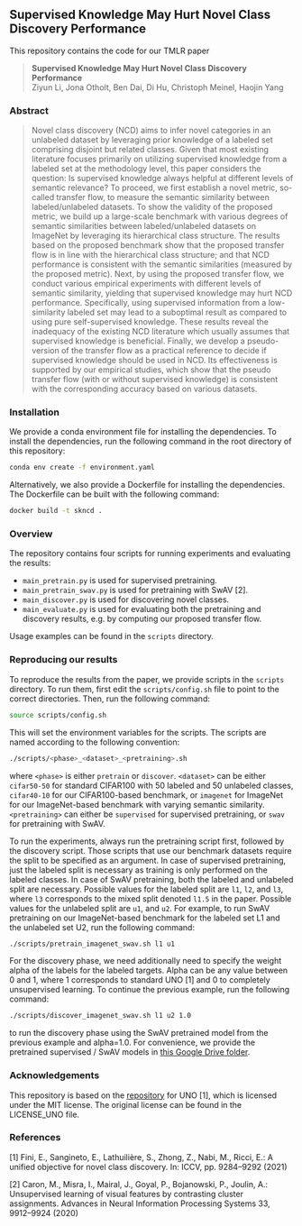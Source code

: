## Supervised Knowledge May Hurt Novel Class Discovery Performance

This repository contains the code for our TMLR paper 

> **Supervised Knowledge May Hurt Novel Class Discovery Performance**<br>
> Ziyun Li, Jona Otholt, Ben Dai, Di Hu, Christoph Meinel, Haojin Yang

### Abstract

> Novel class discovery (NCD) aims to infer novel categories in an unlabeled dataset by
leveraging prior knowledge of a labeled set comprising disjoint but related classes. Given that
most existing literature focuses primarily on utilizing supervised knowledge from a labeled
set at the methodology level, this paper considers the question: Is supervised knowledge
always helpful at different levels of semantic relevance? To proceed, we first establish a novel
metric, so-called transfer flow, to measure the semantic similarity between labeled/unlabeled
datasets. To show the validity of the proposed metric, we build up a large-scale benchmark
with various degrees of semantic similarities between labeled/unlabeled datasets on ImageNet
by leveraging its hierarchical class structure. The results based on the proposed benchmark
show that the proposed transfer flow is in line with the hierarchical class structure; and that
NCD performance is consistent with the semantic similarities (measured by the proposed
metric). Next, by using the proposed transfer flow, we conduct various empirical experiments
with different levels of semantic similarity, yielding that supervised knowledge may hurt NCD
performance. Specifically, using supervised information from a low-similarity labeled set may
lead to a suboptimal result as compared to using pure self-supervised knowledge. These
results reveal the inadequacy of the existing NCD literature which usually assumes that
supervised knowledge is beneficial. Finally, we develop a pseudo-version of the transfer
flow as a practical reference to decide if supervised knowledge should be used in NCD. Its
effectiveness is supported by our empirical studies, which show that the pseudo transfer flow
(with or without supervised knowledge) is consistent with the corresponding accuracy based
on various datasets.

### Installation

We provide a conda environment file for installing the dependencies. To install the
dependencies, run the following command in the root directory of this repository:

```bash
conda env create -f environment.yaml
```

Alternatively, we also provide a Dockerfile for installing the dependencies. The 
Dockerfile can be built with the following command:

```bash
docker build -t skncd .
```

### Overview

The repository contains four scripts for running experiments and evaluating the results:

- `main_pretrain.py` is used for supervised pretraining.
- `main_pretrain_swav.py` is used for pretraining with SwAV [2].
- `main_discover.py` is used for discovering novel classes.
- `main_evaluate.py` is used for evaluating both the pretraining and discovery results, e.g. by computing our proposed transfer flow.

Usage examples can be found in the `scripts` directory.

### Reproducing our results

To reproduce the results from the paper, we provide scripts in the `scripts` directory.
To run them, first edit the `scripts/config.sh` file to point to the correct directories. 
Then, run the following command:

```bash
source scripts/config.sh
```

This will set the environment variables for the scripts. 
The scripts are named according to the following convention:

```bash
./scripts/<phase>_<dataset>_<pretraining>.sh
```

where `<phase>` is either `pretrain` or `discover`.
`<dataset>` can be either `cifar50-50` for standard CIFAR100 with 50 labeled and 50 unlabeled 
classes, `cifar40-10` for our CIFAR100-based benchmark, 
or `imagenet` for ImageNet for our ImageNet-based benchmark with varying semantic similarity.
`<pretraining>` can either be `supervised` for supervised pretraining, or `swav` for pretraining
with SwAV.

To run the experiments, always run the pretraining script first, followed by the discovery script.
Those scripts that use our benchmark datasets require the split to be specified as an argument.
In case of supervised pretraining, just the labeled split is necessary as training is only
performed on the labeled classes.
In case of SwAV pretraining, both the labeled and unlabeled split are necessary.
Possible values for the labeled split are `l1`, `l2`, and `l3`, where `l3` corresponds to the
mixed split denoted `l1.5` in the paper.
Possible values for the unlabeled split are `u1`, and `u2`.
For example, to run SwAV pretraining on our ImageNet-based benchmark for the labeled set L1 and the 
unlabeled set U2, run the following command:

```bash
./scripts/pretrain_imagenet_swav.sh l1 u1
```

For the discovery phase, we need additionally need to specify the weight alpha of the labels for the labeled targets.
Alpha can be any value between 0 and 1, where 1 corresponds to standard UNO [1] and 0 to completely unsupervised learning.
To continue the previous example, run the following command:

```bash
./scripts/discover_imagenet_swav.sh l1 u2 1.0
```

to run the discovery phase using the SwAV pretrained model from the previous example and alpha=1.0.
For convenience, we provide the pretrained supervised / SwAV models in 
[this Google Drive folder](https://drive.google.com/drive/folders/1-IJDStQSU6zAeMGIt37GU-yQSsW2PgyW?usp=share_link).


### Acknowledgements

This repository is based on the [repository](https://github.com/DonkeyShot21/UNO) for UNO [1], which is licensed under 
the MIT license. The original license can be found in the LICENSE_UNO file.

### References
    
[1] Fini, E., Sangineto, E., Lathuilière, S., Zhong, Z., Nabi, M., Ricci, E.: A unified 
objective for novel class discovery. In: ICCV, pp. 9284–9292 (2021)

[2] Caron, M., Misra, I., Mairal, J., Goyal, P., Bojanowski, P., Joulin, A.: Unsupervised 
learning of visual features by contrasting cluster assignments. Advances in Neural 
Information Processing Systems 33, 9912–9924 (2020)
